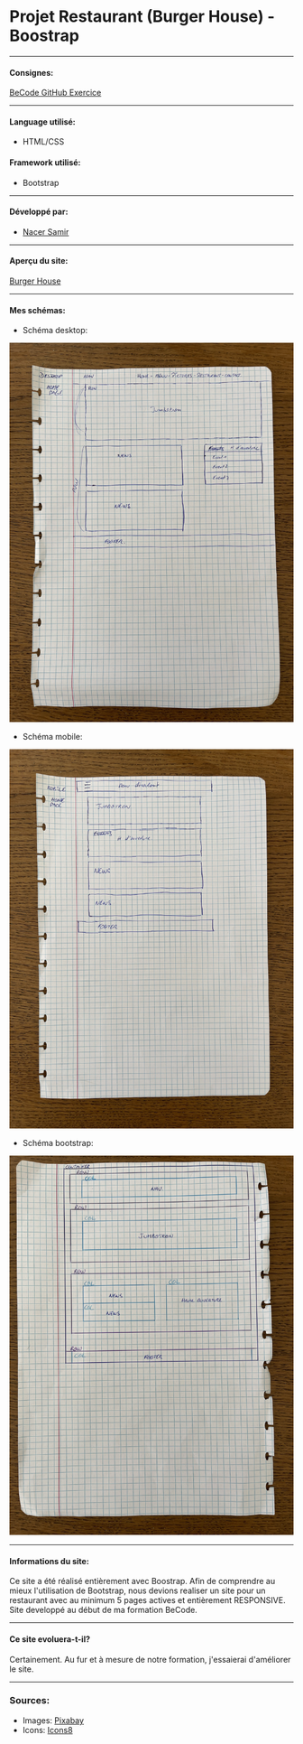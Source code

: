 # Projet Restaurant (Burger House) - Boostrap
---

#### Consignes:

[BeCode GitHub Exercice](https://github.com/becodeorg/BXL-Swartz-5.34/blob/main/1.The-Field/10.Bootstrap/restaurant.adoc)

---

#### Language utilisé:

* HTML/CSS

#### Framework utilisé:

* Bootstrap

---

#### Développé par:

* [Nacer Samir](https://nass22.github.io)

---

#### Aperçu du site:

[Burger House](https://nass22.github.io/projet-resto/index.html)

---

#### Mes schémas:

* Schéma desktop:

![desktop](src/schemaDesktop.jpg)

* Schéma mobile:

![mobile](src/schemaMobile.jpg)

* Schéma bootstrap:

![bootstrap](src/schemaBootstrap.jpg)

---

#### Informations du site:

Ce site a été réalisé entièrement avec Boostrap. Afin de comprendre au mieux l'utilisation de Bootstrap, nous devions realiser un site pour un restaurant avec au minimum 5 pages actives et entièrement RESPONSIVE.
Site developpé au début de ma formation BeCode.

---

#### Ce site evoluera-t-il?

Certainement. Au fur et à mesure de notre formation, j'essaierai d'améliorer le site. 

---

### Sources:

* Images:
[Pixabay](https://www.pixabay.com)
* Icons:
[Icons8](https://icons8.com/)

